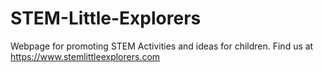 # STEM-Little-Explorers

Webpage for promoting STEM Activities and ideas for children. Find us at https://www.stemlittleexplorers.com
